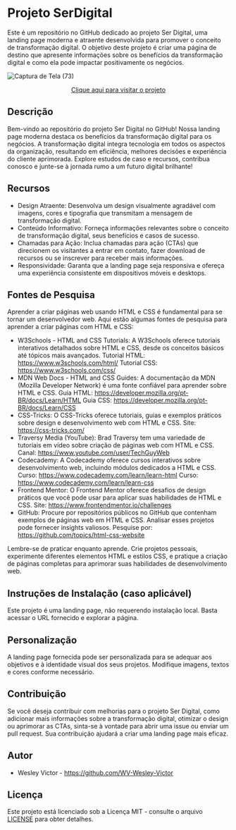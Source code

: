 # Projeto SerDigital
Este é um repositório no GitHub dedicado ao projeto Ser Digital, uma landing page moderna e atraente desenvolvida para promover o conceito de transformação digital. O objetivo deste projeto é criar uma página de destino que apresente informações sobre os benefícios da transformação digital e como ela pode impactar positivamente os negócios.

![Captura de Tela (73)](https://github.com/WV-Wesley-Victor/Projeto-SerDigital/assets/137107062/89e22e9a-96d0-4f5d-9aa8-863ebfc1c5b5)
<p align="center">
  <a href="https://wv-wesley-victor.github.io/Projeto-SerDigital/" target="_blank">Clique aqui para visitar o projeto</a>
</p>

## Descrição 
Bem-vindo ao repositório do projeto Ser Digital no GitHub! Nossa landing page moderna destaca os benefícios da transformação digital para os negócios. A transformação digital integra tecnologia em todos os aspectos da organização, resultando em eficiência, melhores decisões e experiência do cliente aprimorada. Explore estudos de caso e recursos, contribua conosco e junte-se à jornada rumo a um futuro digital brilhante!

## Recursos
* Design Atraente: Desenvolva um design visualmente agradável com imagens, cores e tipografia que transmitam a mensagem de transformação digital.
* Conteúdo Informativo: Forneça informações relevantes sobre o conceito de transformação digital, seus benefícios e casos de sucesso.
* Chamadas para Ação: Inclua chamadas para ação (CTAs) que direcionem os visitantes a entrar em contato, fazer download de recursos ou se inscrever para receber mais informações.
* Responsividade: Garanta que a landing page seja responsiva e ofereça uma experiência consistente em dispositivos móveis e desktops.

## Fontes de Pesquisa
Aprender a criar páginas web usando HTML e CSS é fundamental para se tornar um desenvolvedor web. Aqui estão algumas fontes de pesquisa para aprender a criar páginas com HTML e CSS:

* W3Schools - HTML and CSS Tutorials: A W3Schools oferece tutoriais interativos detalhados sobre HTML e CSS, desde os conceitos básicos até tópicos mais avançados.
Tutorial HTML: https://www.w3schools.com/html/
Tutorial CSS: https://www.w3schools.com/css/
* MDN Web Docs - HTML and CSS Guides: A documentação da MDN (Mozilla Developer Network) é uma fonte confiável para aprender sobre HTML e CSS.
Guia HTML: https://developer.mozilla.org/pt-BR/docs/Learn/HTML
Guia CSS: https://developer.mozilla.org/pt-BR/docs/Learn/CSS
* CSS-Tricks: O CSS-Tricks oferece tutoriais, guias e exemplos práticos sobre design e desenvolvimento web com HTML e CSS.
Site: https://css-tricks.com/
* Traversy Media (YouTube): Brad Traversy tem uma variedade de tutoriais em vídeo sobre criação de páginas web com HTML e CSS.
Canal: https://www.youtube.com/user/TechGuyWeb
* Codecademy: A Codecademy oferece cursos interativos sobre desenvolvimento web, incluindo módulos dedicados a HTML e CSS.
Curso: https://www.codecademy.com/learn/learn-html
Curso: https://www.codecademy.com/learn/learn-css
* Frontend Mentor: O Frontend Mentor oferece desafios de design práticos que você pode usar para aplicar suas habilidades de HTML e CSS.
Site: https://www.frontendmentor.io/challenges
* GitHub: Procure por repositórios públicos no GitHub que contenham exemplos de páginas web em HTML e CSS. Analisar esses projetos pode fornecer insights valiosos.
Pesquise por: https://github.com/topics/html-css-website

Lembre-se de praticar enquanto aprende. Crie projetos pessoais, experimente diferentes elementos HTML e estilos CSS, e pratique a criação de páginas completas para aprimorar suas habilidades de desenvolvimento web.

## Instruções de Instalação (caso aplicável)
Este projeto é uma landing page, não requerendo instalação local. Basta acessar o URL fornecido e explorar a página.

## Personalização
A landing page fornecida pode ser personalizada para se adequar aos objetivos e à identidade visual dos seus projetos. Modifique imagens, textos e cores conforme necessário.

## Contribuição
Se você deseja contribuir com melhorias para o projeto Ser Digital, como adicionar mais informações sobre a transformação digital, otimizar o design ou aprimorar as CTAs, sinta-se à vontade para abrir uma issue ou enviar um pull request. Sua contribuição ajudará a criar uma landing page mais eficaz.

## Autor
* Wesley Victor - https://github.com/WV-Wesley-Victor

## Licença
Este projeto está licenciado sob a Licença MIT - consulte o arquivo [LICENSE](LICENSE)  para obter detalhes.
